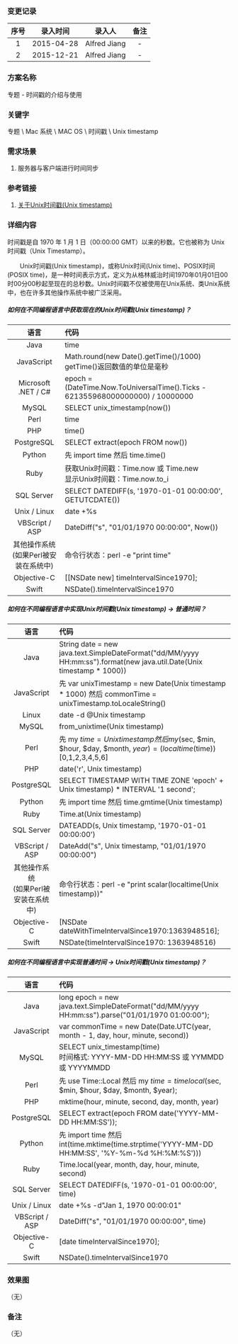 ### 变更记录

| 序号 | 录入时间 | 录入人 | 备注 |
|:--------:|:--------:|:--------:|:--------:|
| 1 | 2015-04-28 | Alfred Jiang | - |
| 2 | 2015-12-21 | Alfred Jiang | - |

### 方案名称

专题 - 时间戳的介绍与使用

### 关键字

专题 \ Mac 系统 \ MAC OS \ 时间戳 \ Unix timestamp

### 需求场景

1. 服务器与客户端进行时间同步

### 参考链接

1. [关于Unix时间戳(Unix timestamp)](http://unixtime.51240.com/)

### 详细内容

时间戳是自 1970 年 1 月 1 日（00:00:00 GMT）以来的秒数。它也被称为 Unix 时间戳（Unix Timestamp）。

　　Unix时间戳(Unix timestamp)，或称Unix时间(Unix time)、POSIX时间(POSIX time)，是一种时间表示方式，定义为从格林威治时间1970年01月01日00时00分00秒起至现在的总秒数。Unix时间戳不仅被使用在Unix系统、类Unix系统中，也在许多其他操作系统中被广泛采用。

##### 如何在不同编程语言中获取现在的Unix时间戳(Unix timestamp)？

| 语言  | 代码  |
|:-------------: |:---------------|
| Java | time |
| JavaScript | Math.round(new Date().getTime()/1000)<br/>getTime()返回数值的单位是毫秒 |
| Microsoft .NET / C# | epoch = (DateTime.Now.ToUniversalTime().Ticks - 621355968000000000) / 10000000 |
| MySQL | SELECT unix_timestamp(now()) |
| Perl | time |
| PHP | time() |
| PostgreSQL | SELECT extract(epoch FROM now()) |
| Python | 先 import time 然后 time.time() |
| Ruby | 获取Unix时间戳：Time.now 或 Time.new<br/>显示Unix时间戳：Time.now.to_i |
| SQL Server | SELECT DATEDIFF(s, '1970-01-01 00:00:00', GETUTCDATE()) |
| Unix / Linux | date +%s |
| VBScript / ASP | DateDiff("s", "01/01/1970 00:00:00", Now()) |
| 其他操作系统<br/>(如果Perl被安装在系统中) | 命令行状态：perl -e "print time" |
| Objective-C | [[NSDate new] timeIntervalSince1970]; |
| Swift | NSDate().timeIntervalSince1970 |

##### 如何在不同编程语言中实现Unix时间戳(Unix timestamp) → 普通时间？

| 语言  | 代码  |
|:-------------: |:---------------|
| Java | String date = new java.text.SimpleDateFormat("dd/MM/yyyy HH:mm:ss").format(new java.util.Date(Unix timestamp * 1000)) |
| JavaScript | 先 var unixTimestamp = new Date(Unix timestamp * 1000) 然后 commonTime = unixTimestamp.toLocaleString() |
| Linux | date -d @Unix timestamp |
| MySQL | from_unixtime(Unix timestamp) |
| Perl | 先 my $time = Unix timestamp 然后 my ($sec, $min, $hour, $day, $month, $year) = (localtime($time))[0,1,2,3,4,5,6] |
| PHP | date('r', Unix timestamp) |
| PostgreSQL | SELECT TIMESTAMP WITH TIME ZONE 'epoch' + Unix timestamp) * INTERVAL '1 second'; |
| Python | 先 import time 然后 time.gmtime(Unix timestamp) |
| Ruby | Time.at(Unix timestamp) |
| SQL Server | DATEADD(s, Unix timestamp, '1970-01-01 00:00:00') |
| VBScript / ASP | DateAdd("s", Unix timestamp, "01/01/1970 00:00:00") |
| 其他操作系统<br/>(如果Perl被安装在系统中) | 命令行状态：perl -e "print scalar(localtime(Unix timestamp))" |
| Objective-C | [NSDate dateWithTimeIntervalSince1970:1363948516]; |
| Swift | NSDate(timeIntervalSince1970: 1363948516) |

##### 如何在不同编程语言中实现普通时间 → Unix时间戳(Unix timestamp)？

| 语言  | 代码  |
|:-------------: |:---------------|
| Java | long epoch = new java.text.SimpleDateFormat("dd/MM/yyyy HH:mm:ss").parse("01/01/1970 01:00:00"); |
| JavaScript | var commonTime = new Date(Date.UTC(year, month - 1, day, hour, minute, second))
| MySQL | SELECT unix_timestamp(time)<br/>时间格式: YYYY-MM-DD HH:MM:SS 或 YYMMDD 或 YYYYMMDD |
| Perl | 先 use Time::Local 然后   my $time = timelocal($sec, $min, $hour, $day, $month, $year); |
| PHP | mktime(hour, minute, second, day, month, year) |
| PostgreSQL | SELECT extract(epoch FROM date('YYYY-MM-DD HH:MM:SS')); |
| Python | 先 import time 然后 int(time.mktime(time.strptime('YYYY-MM-DD HH:MM:SS', '%Y-%m-%d %H:%M:%S'))) |
| Ruby | Time.local(year, month, day, hour, minute, second) |
| SQL Server | SELECT DATEDIFF(s, '1970-01-01 00:00:00', time) |
| Unix / Linux | date +%s -d"Jan 1, 1970 00:00:01" |
| VBScript / ASP | DateDiff("s", "01/01/1970 00:00:00", time) |
| Objective-C | [date timeIntervalSince1970]; |
| Swift | NSDate().timeIntervalSince1970 |

### 效果图
（无）

### 备注
（无）
